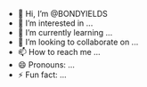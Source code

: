 - 👋 Hi, I’m @BONDYIELDS
- 👀 I’m interested in ...
- 🌱 I’m currently learning ...
- 💞️ I’m looking to collaborate on ...
- 📫 How to reach me ...
- 😄 Pronouns: ...
- ⚡ Fun fact: ...

<!---
BONDYIELDS/BONDYIELDS is a ✨ special ✨ repository because its `README.md` (this file) appears on your GitHub profile.
You can click the Preview link to take a look at your changes.
--->
